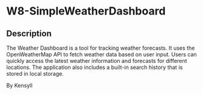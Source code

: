 # W8-SimpleWeatherDashboard

## Description
The Weather Dashboard is a tool for tracking weather forecasts. It uses the OpenWeatherMap API to fetch weather data based on user input. Users can quickly access the latest weather information and forecasts for different locations. The application also includes a built-in search history that is stored in local storage.

By Kensyll
